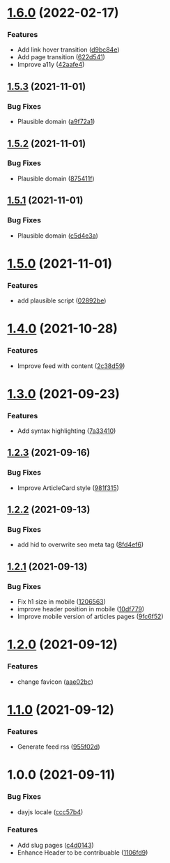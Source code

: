 # [1.6.0](https://github.com/VincentHardouin/blog/compare/v1.5.3...v1.6.0) (2022-02-17)


### Features

* Add link hover transition ([d9bc84e](https://github.com/VincentHardouin/blog/commit/d9bc84e238d9ffe7d03e1f1bd1c7a9d19e56f943))
* Add page transition ([622d541](https://github.com/VincentHardouin/blog/commit/622d5418753d07d39ab4d9440c00358f78be7599))
* Improve a11y ([42aafe4](https://github.com/VincentHardouin/blog/commit/42aafe421e80efbed6ea8b9829d0ab7b7bfbe370))

## [1.5.3](https://github.com/VincentHardouin/blog/compare/v1.5.2...v1.5.3) (2021-11-01)


### Bug Fixes

* Plausible domain ([a9f72a1](https://github.com/VincentHardouin/blog/commit/a9f72a187cfc62435749e303e0b891d67297951f))

## [1.5.2](https://github.com/VincentHardouin/blog/compare/v1.5.1...v1.5.2) (2021-11-01)


### Bug Fixes

* Plausible domain ([875411f](https://github.com/VincentHardouin/blog/commit/875411f501b1ff33b96efaf7355991e546799cf0))

## [1.5.1](https://github.com/VincentHardouin/blog/compare/v1.5.0...v1.5.1) (2021-11-01)


### Bug Fixes

* Plausible domain ([c5d4e3a](https://github.com/VincentHardouin/blog/commit/c5d4e3a24b96293d92e163bdad4dd17de250a673))

# [1.5.0](https://github.com/VincentHardouin/blog/compare/v1.4.0...v1.5.0) (2021-11-01)


### Features

* add plausible script ([02892be](https://github.com/VincentHardouin/blog/commit/02892bed3358598ad70caf7abc09c1483bc32ed9))

# [1.4.0](https://github.com/VincentHardouin/blog/compare/v1.3.0...v1.4.0) (2021-10-28)


### Features

* Improve feed with content ([2c38d59](https://github.com/VincentHardouin/blog/commit/2c38d59bbaceb477bcb2357f31057b0fbc0f271b))

# [1.3.0](https://github.com/VincentHardouin/blog/compare/v1.2.3...v1.3.0) (2021-09-23)


### Features

* Add syntax highlighting ([7a33410](https://github.com/VincentHardouin/blog/commit/7a33410beeba9cabfb5b08a6e81e3af1f37e6efd))

## [1.2.3](https://github.com/VincentHardouin/blog/compare/v1.2.2...v1.2.3) (2021-09-16)


### Bug Fixes

* Improve ArticleCard style ([981f315](https://github.com/VincentHardouin/blog/commit/981f315e398cd8afa556ef002ccc9623c97f2324))

## [1.2.2](https://github.com/VincentHardouin/blog/compare/v1.2.1...v1.2.2) (2021-09-13)


### Bug Fixes

* add hid to overwrite seo meta tag ([8fd4ef6](https://github.com/VincentHardouin/blog/commit/8fd4ef65d000d035ecc89daba3f5180e0e6df49a))

## [1.2.1](https://github.com/VincentHardouin/blog/compare/v1.2.0...v1.2.1) (2021-09-13)


### Bug Fixes

* Fix h1 size in mobile ([1206563](https://github.com/VincentHardouin/blog/commit/1206563510103624eff44d28105a9edc6ccea206))
* improve header position in mobile ([10df779](https://github.com/VincentHardouin/blog/commit/10df7792ea241f850480e0f4078fffdfd2daec3c))
* Improve mobile version of articles pages ([9fc6f52](https://github.com/VincentHardouin/blog/commit/9fc6f52438fb1f0a013cea45db0701b99b4d4aa6))

# [1.2.0](https://github.com/VincentHardouin/blog/compare/v1.1.0...v1.2.0) (2021-09-12)


### Features

* change favicon ([aae02bc](https://github.com/VincentHardouin/blog/commit/aae02bc53b86b4203c375c636fd5225594f724a4))

# [1.1.0](https://github.com/VincentHardouin/blog/compare/v1.0.0...v1.1.0) (2021-09-12)


### Features

* Generate feed rss ([955f02d](https://github.com/VincentHardouin/blog/commit/955f02dd295495fd2b097e954dbabeb953534faa))

# 1.0.0 (2021-09-11)


### Bug Fixes

* dayjs locale ([ccc57b4](https://github.com/VincentHardouin/blog/commit/ccc57b4c049003e09b306c6deed83395a4e04a0f))


### Features

* Add slug pages ([c4d0143](https://github.com/VincentHardouin/blog/commit/c4d01437f4e4d5ae0d6d066743516c9d841477e0))
* Enhance Header to be contribuable ([1106fd9](https://github.com/VincentHardouin/blog/commit/1106fd9f6863cd9411e080189723cbd4d0279933))
